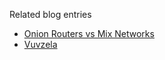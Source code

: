 Related blog entries
- [Onion Routers vs Mix Networks](https://www.csjourney.com/onion-routers-mix-networks-differences-explained')  
- [Vuvzela](https://www.csjourny.com/vuvuzela-scalable-private-messaging-traffic-analysis-paper)  
